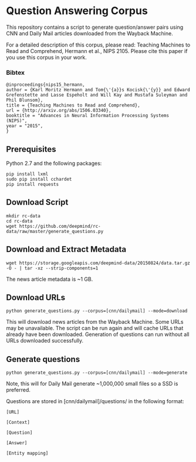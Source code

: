 # Question Answering Corpus

This repository contains a script to generate question/answer pairs using
CNN and Daily Mail articles downloaded from the Wayback Machine.

For a detailed description of this corpus, please read:
Teaching Machines to Read and Comprehend, Hermann et al., NIPS 2105.
Please cite this paper if you use this corpus in your work.

### Bibtex

```
@inproceedings{nips15_hermann,
author = {Karl Moritz Hermann and Tom{\'{a}}s Kocisk{\'{y}} and Edward Grefenstette and Lasse Espeholt and Will Kay and Mustafa Suleyman and Phil Blunsom},
title = {Teaching Machines to Read and Comprehend},
url = {http://arxiv.org/abs/1506.03340},
booktitle = "Advances in Neural Information Processing Systems (NIPS)",
year = "2015",
}
```

## Prerequisites

Python 2.7 and the following packages:

```
pip install lxml
sudo pip install cchardet
pip install requests
```

## Download Script

```
mkdir rc-data
cd rc-data
wget https://github.com/deepmind/rc-data/raw/master/generate_questions.py
```

## Download and Extract Metadata

```
wget https://storage.googleapis.com/deepmind-data/20150824/data.tar.gz -O - | tar -xz --strip-components=1
```

The news article metadata is ~1 GB.

## Download URLs

```
python generate_questions.py --corpus=[cnn/dailymail] --mode=download
```

This will download news articles from the Wayback Machine. Some URLs may be
unavailable. The script can be run again and will cache
URLs that already have been downloaded. Generation of questions can run
without all URLs downloaded successfully.

## Generate questions

```
python generate_questions.py --corpus=[cnn/dailymail] --mode=generate
```

Note, this will for Daily Mail generate ~1,000,000 small files so a SSD is
preferred.

Questions are stored in [cnn/dailymail]/questions/ in the following format:

```
[URL]

[Context]

[Question]

[Answer]

[Entity mapping]
```
